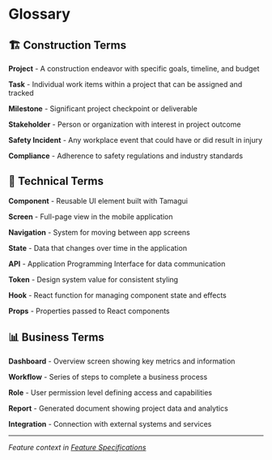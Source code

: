 # Glossary

## 🏗️ Construction Terms

**Project** - A construction endeavor with specific goals, timeline, and budget

**Task** - Individual work items within a project that can be assigned and tracked

**Milestone** - Significant project checkpoint or deliverable

**Stakeholder** - Person or organization with interest in project outcome

**Safety Incident** - Any workplace event that could have or did result in injury

**Compliance** - Adherence to safety regulations and industry standards

## 📱 Technical Terms

**Component** - Reusable UI element built with Tamagui

**Screen** - Full-page view in the mobile application

**Navigation** - System for moving between app screens

**State** - Data that changes over time in the application

**API** - Application Programming Interface for data communication

**Token** - Design system value for consistent styling

**Hook** - React function for managing component state and effects

**Props** - Properties passed to React components

## 📊 Business Terms

**Dashboard** - Overview screen showing key metrics and information

**Workflow** - Series of steps to complete a business process

**Role** - User permission level defining access and capabilities

**Report** - Generated document showing project data and analytics

**Integration** - Connection with external systems and services

---

*Feature context in [Feature Specifications](../features/feature-specifications.md)*